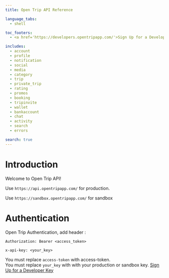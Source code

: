 ```yaml
---
title: Open Trip API Reference

language_tabs:
  - shell

toc_footers:
  - <a href='https://developers.opentripapp.com/'>Sign Up for a Developer Key</a>

includes:
  - account
  - profile
  - notification
  - social
  - media
  - category
  - trip
  - private_trip
  - rating
  - promos
  - booking
  - tripinvite
  - wallet
  - bankaccount
  - chat
  - activity
  - search
  - errors

search: true
---
```


# Introduction

Welcome to Open Trip API!

Use `https://api.opentripapp.com/` for production.

Use `https://sandbox.opentripapp.com/` for sandbox


# Authentication

Open Trip Authentication, add header :

`Authorization: Bearer <access_token>`

`x-api-key: <your_key>`

<aside class="notice">
You must replace <code>access-token</code> with access-token.
</aside>

<aside class="notice">
You must replace <code>your_key</code> with with your production or sandbox key.
<a href='https://developers.opentripapp.com/'>Sign Up for a Developer Key</a>
</aside>



